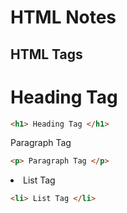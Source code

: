 # HTML Notes 

## HTML Tags

<h1> Heading Tag </h1>

```html
<h1> Heading Tag </h1>
```

<p> Paragraph Tag </p>

```html
<p> Paragraph Tag </p>
```

<li> List Tag </li>

```html
<li> List Tag </li>
```